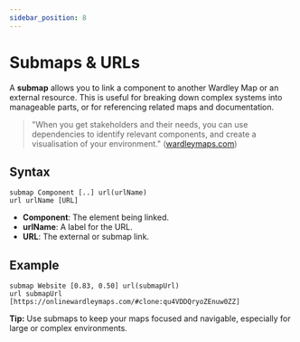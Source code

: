 ```yaml
---
sidebar_position: 8
---
```


# Submaps & URLs

A **submap** allows you to link a component to another Wardley Map or an external resource. This is useful for breaking down complex systems into manageable parts, or for referencing related maps and documentation.

> "When you get stakeholders and their needs, you can use dependencies to identify relevant components, and create a visualisation of your environment." ([wardleymaps.com](https://www.wardleymaps.com/intro))

## Syntax

```text
submap Component [..] url(urlName)
url urlName [URL]
```

- **Component**: The element being linked.
- **urlName**: A label for the URL.
- **URL**: The external or submap link.

## Example

```text
submap Website [0.83, 0.50] url(submapUrl)
url submapUrl [https://onlinewardleymaps.com/#clone:qu4VDDQryoZEnuw0ZZ]
```

**Tip:** Use submaps to keep your maps focused and navigable, especially for large or complex environments.
